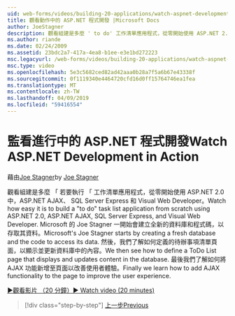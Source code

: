 ```yaml
---
uid: web-forms/videos/building-20-applications/watch-aspnet-development-in-action
title: 觀看動作中的 ASP.NET 程式開發 |Microsoft Docs
author: JoeStagner
description: 觀看組建是多麼 ' to do' 工作清單應用程式，從零開始使用 ASP.NET 2.0 中，ASP.NET AJAX、 SQL Server Express 和 Visual Web Developer。 Mic...
ms.author: riande
ms.date: 02/24/2009
ms.assetid: 23bdc2a7-417a-4ea8-b1ee-e3e1bd272223
msc.legacyurl: /web-forms/videos/building-20-applications/watch-aspnet-development-in-action
msc.type: video
ms.openlocfilehash: 5e3c5682ced82ad42aaa0b28a7f5a6b67e43338f
ms.sourcegitcommit: 0f1119340e4464720cfd16d0ff15764746ea1fea
ms.translationtype: MT
ms.contentlocale: zh-TW
ms.lasthandoff: 04/09/2019
ms.locfileid: "59416554"
---
```

# <a name="watch-aspnet-development-in-action"></a><span data-ttu-id="f0a99-104">監看進行中的 ASP.NET 程式開發</span><span class="sxs-lookup"><span data-stu-id="f0a99-104">Watch ASP.NET Development in Action</span></span>

<span data-ttu-id="f0a99-105">藉由[Joe Stagner](https://github.com/JoeStagner)</span><span class="sxs-lookup"><span data-stu-id="f0a99-105">by [Joe Stagner](https://github.com/JoeStagner)</span></span>

<span data-ttu-id="f0a99-106">觀看組建是多麼 「 若要執行 「 工作清單應用程式，從零開始使用 ASP.NET 2.0 中，ASP.NET AJAX、 SQL Server Express 和 Visual Web Developer。</span><span class="sxs-lookup"><span data-stu-id="f0a99-106">Watch how easy it is to build a "to do" task list application from scratch using ASP.NET 2.0, ASP.NET AJAX, SQL Server Express, and Visual Web Developer.</span></span> <span data-ttu-id="f0a99-107">Microsoft 的 Joe Stagner 一開始會建立全新的資料庫和程式碼，以存取其資料。</span><span class="sxs-lookup"><span data-stu-id="f0a99-107">Microsoft's Joe Stagner starts by creating a fresh database and the code to access its data.</span></span> <span data-ttu-id="f0a99-108">然後，我們了解如何定義的待辦事項清單頁面，以顯示並更新資料庫中的內容。</span><span class="sxs-lookup"><span data-stu-id="f0a99-108">We then see how to define a ToDo List page that displays and updates content in the database.</span></span> <span data-ttu-id="f0a99-109">最後我們了解如何將 AJAX 功能新增至頁面以改善使用者體驗。</span><span class="sxs-lookup"><span data-stu-id="f0a99-109">Finally we learn how to add AJAX functionality to the page to improve the user experience.</span></span>

[<span data-ttu-id="f0a99-110">&#9654;觀看影片 （20 分鐘）</span><span class="sxs-lookup"><span data-stu-id="f0a99-110">&#9654; Watch video (20 minutes)</span></span>](https://channel9.msdn.com/Blogs/ASP-NET-Site-Videos/watch-aspnet-development-in-action)

> [!div class="step-by-step"]
> [<span data-ttu-id="f0a99-111">上一步</span><span class="sxs-lookup"><span data-stu-id="f0a99-111">Previous</span></span>](lesson-8-working-with-the-gridview-and-formview.md)
